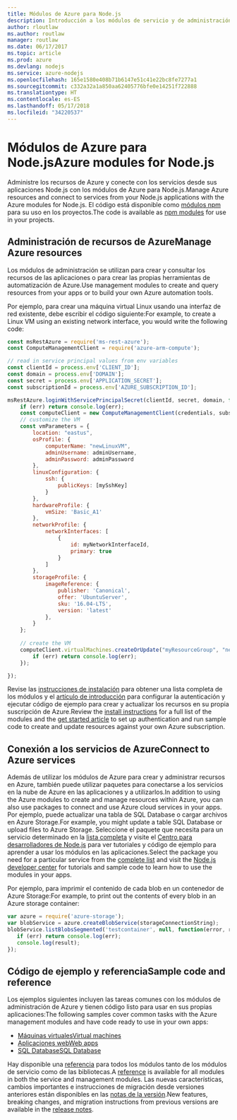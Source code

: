 ```yaml
---
title: Módulos de Azure para Node.js
description: Introducción a los módulos de servicio y de administración de Azure para Node.js
author: rloutlaw
ms.author: routlaw
manager: routlaw
ms.date: 06/17/2017
ms.topic: article
ms.prod: azure
ms.devlang: nodejs
ms.service: azure-nodejs
ms.openlocfilehash: 165e1580e408b71b6147e51c41e22bc8fe7277a1
ms.sourcegitcommit: c332a32a1a850aa62405776bfe0e14251f722888
ms.translationtype: HT
ms.contentlocale: es-ES
ms.lasthandoff: 05/17/2018
ms.locfileid: "34220537"
---
```

# <a name="azure-modules-for-nodejs"></a><span data-ttu-id="9a03f-103">Módulos de Azure para Node.js</span><span class="sxs-lookup"><span data-stu-id="9a03f-103">Azure modules for Node.js</span></span>

<span data-ttu-id="9a03f-104">Administre los recursos de Azure y conecte con los servicios desde sus aplicaciones Node.js con los módulos de Azure para Node.js.</span><span class="sxs-lookup"><span data-stu-id="9a03f-104">Manage Azure resources and connect to services from your Node.js applications with the Azure modules for Node.js.</span></span> <span data-ttu-id="9a03f-105">El código está disponible como [módulos npm](node-sdk-azure-install.md) para su uso en los proyectos.</span><span class="sxs-lookup"><span data-stu-id="9a03f-105">The code is available as [npm modules](node-sdk-azure-install.md) for use in your projects.</span></span> 

## <a name="manage-azure-resources"></a><span data-ttu-id="9a03f-106">Administración de recursos de Azure</span><span class="sxs-lookup"><span data-stu-id="9a03f-106">Manage Azure resources</span></span>

<span data-ttu-id="9a03f-107">Los módulos de administración se utilizan para crear y consultar los recursos de las aplicaciones o para crear las propias herramientas de automatización de Azure.</span><span class="sxs-lookup"><span data-stu-id="9a03f-107">Use management modules to create and query resources from your apps or to build your own Azure automation tools.</span></span> 

<span data-ttu-id="9a03f-108">Por ejemplo, para crear una máquina virtual Linux usando una interfaz de red existente, debe escribir el código siguiente:</span><span class="sxs-lookup"><span data-stu-id="9a03f-108">For example, to create a Linux VM using an existing network interface, you would write the following code:</span></span>

```javascript
const msRestAzure = require('ms-rest-azure');
const ComputeManagementClient = require('azure-arm-compute');

// read in service principal values from env variables
const clientId = process.env['CLIENT_ID'];
const domain = process.env['DOMAIN'];
const secret = process.env['APPLICATION_SECRET'];
const subscriptionId = process.env['AZURE_SUBSCRIPTION_ID'];

msRestAzure.loginWithServicePrincipalSecret(clientId, secret, domain, function (err, credentials, subscriptions) {
    if (err) return console.log(err);
    const computeClient = new ComputeManagementClient(credentials, subscriptionId);
    // customize the VM 
    const vmParameters = {
        location: "eastus",
        osProfile: {
            computerName: "newLinuxVM",
            adminUsername: adminUsername,
            adminPassword: adminPassword
        },
        linuxConfiguration: {
            ssh: {
                publicKeys: [mySshKey]
            }
        },
        hardwareProfile: {
            vmSize: 'Basic_A1'
        },
        networkProfile: {
            networkInterfaces: [
                {
                    id: myNetworkInterfaceId,
                    primary: true
                }
            ]
        },
        storageProfile: {
            imageReference: {
                publisher: 'Canonical',
                offer: 'UbuntuServer',
                sku: '16.04-LTS',
                version: 'latest'
            },
        }
    };
 
    // create the VM
    computeClient.virtualMachines.createOrUpdate("myResourceGroup", "newLinuxVM", vmParameters, function (err, data) {
        if (err) return console.log(err);
    });

});
```

<span data-ttu-id="9a03f-109">Revise las [instrucciones de instalación](node-sdk-azure-install.md) para obtener una lista completa de los módulos y el [artículo de introducción](node-sdk-azure-get-started.md) para configurar la autenticación y ejecutar código de ejemplo para crear y actualizar los recursos en su propia suscripción de Azure.</span><span class="sxs-lookup"><span data-stu-id="9a03f-109">Review the [install instructions](node-sdk-azure-install.md) for a full list of the modules and the [get started article](node-sdk-azure-get-started.md) to set up authentication and run sample code to create and update resources against your own Azure subscription.</span></span> 

## <a name="connect-to-azure-services"></a><span data-ttu-id="9a03f-110">Conexión a los servicios de Azure</span><span class="sxs-lookup"><span data-stu-id="9a03f-110">Connect to Azure services</span></span>

<span data-ttu-id="9a03f-111">Además de utilizar los módulos de Azure para crear y administrar recursos en Azure, también puede utilizar paquetes para conectarse a los servicios en la nube de Azure en las aplicaciones y a utilizarlos.</span><span class="sxs-lookup"><span data-stu-id="9a03f-111">In addition to using the Azure modules to create and manage resources within Azure, you can also use packages to connect and use Azure cloud services in your apps.</span></span> <span data-ttu-id="9a03f-112">Por ejemplo, puede actualizar una tabla de SQL Database o cargar archivos en Azure Storage.</span><span class="sxs-lookup"><span data-stu-id="9a03f-112">For example, you might update a table SQL Database or upload files to Azure Storage.</span></span> <span data-ttu-id="9a03f-113">Seleccione el paquete que necesita para un servicio determinado en la [lista completa](node-sdk-azure-install.md) y visite el [Centro para desarrolladores de Node.js](https://azure.microsoft.com/develop/nodejs/) para ver tutoriales y código de ejemplo para aprender a usar los módulos en las aplicaciones.</span><span class="sxs-lookup"><span data-stu-id="9a03f-113">Select the package you need for a particular service from the [complete list](node-sdk-azure-install.md) and visit the [Node.js developer center](https://azure.microsoft.com/develop/nodejs/) for tutorials and sample code to learn how to use the modules in your apps.</span></span>

<span data-ttu-id="9a03f-114">Por ejemplo, para imprimir el contenido de cada blob en un contenedor de Azure Storage:</span><span class="sxs-lookup"><span data-stu-id="9a03f-114">For example, to print out the contents of every blob in an Azure storage container:</span></span>

```javascript
var azure = require('azure-storage');
var blobService = azure.createBlobService(storageConnectionString);
blobService.listBlobsSegmented('testcontainer', null, function(error, result, response) {
   if (err) return console.log(err);
   console.log(result);
});
```

## <a name="sample-code-and-reference"></a><span data-ttu-id="9a03f-115">Código de ejemplo y referencia</span><span class="sxs-lookup"><span data-stu-id="9a03f-115">Sample code and reference</span></span>

<span data-ttu-id="9a03f-116">Los ejemplos siguientes incluyen las tareas comunes con los módulos de administración de Azure y tienen código listo para usar en sus propias aplicaciones:</span><span class="sxs-lookup"><span data-stu-id="9a03f-116">The following samples cover common tasks with the Azure management modules and have code ready to use in your own apps:</span></span>

- [<span data-ttu-id="9a03f-117">Máquinas virtuales</span><span class="sxs-lookup"><span data-stu-id="9a03f-117">Virtual machines</span></span>](node-samples-services-compute.md)
- [<span data-ttu-id="9a03f-118">Aplicaciones web</span><span class="sxs-lookup"><span data-stu-id="9a03f-118">Web apps</span></span>](node-samples-services-web-and-mobile.md)
- [<span data-ttu-id="9a03f-119">SQL Database</span><span class="sxs-lookup"><span data-stu-id="9a03f-119">SQL Database</span></span>](node-samples-services-database.md)
   
<span data-ttu-id="9a03f-120">Hay disponible una [referencia](https://docs.microsoft.com/javascript/api) para todos los módulos tanto de los módulos de servicio como de las bibliotecas.</span><span class="sxs-lookup"><span data-stu-id="9a03f-120">A [reference](https://docs.microsoft.com/javascript/api) is available for all modules in both the service and management modules.</span></span> <span data-ttu-id="9a03f-121">Las nuevas características, cambios importantes e instrucciones de migración desde versiones anteriores están disponibles en las [notas de la versión](https://github.com/Azure/azure-sdk-for-node/releases).</span><span class="sxs-lookup"><span data-stu-id="9a03f-121">New features, breaking changes, and migration instructions from previous versions are available in the [release notes](https://github.com/Azure/azure-sdk-for-node/releases).</span></span>